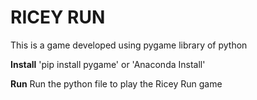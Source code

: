 # RICEY RUN
This is a game developed using pygame library of python

**Install**
'pip install pygame'
or 
'Anaconda Install'

**Run**
Run the python file to play the Ricey Run game
